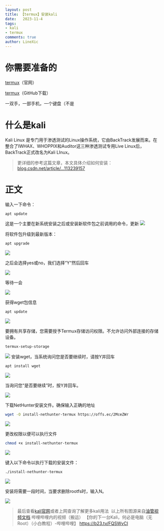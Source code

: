 ```yaml
---
layout: post
title: 【termux】安装kali
date:   2023-11-4
tags: 
- kali
- termux
comments: true
author: LineXic
---
```

# 你需要准备的 
[termux](https://termux.dev/en/ "termux")（官网）

[termux](https://githubfast.com/termux/termux-app/releases/download/v0.118.0/termux-app_v0.118.0+github-debug_arm64-v8a.apkhttp://)（GitHub下载）

一双手，一部手机，一个键盘（不是

# 什么是kali 
Kali Linux 是专门用于渗透测试的Linux操作系统，它由BackTrack发展而来。在整合了IWHAX、WHOPPIX和Auditor这三种渗透测试专用Live Linux后，BackTrack正式改名为Kali LInux。

> 更详细的参考这篇文章，本文具体介绍如何安装：
[blog.csdn.net/article/...113239157](https://blog.csdn.net/qq_45740212/article/details/113239157 "blog.csdn.net/article/...113239157")

# 正文 

输入一下命令：

``` bash
apt update
```

这是一个主要在新系统安装之后或安装新软件包之前调用的命令，更新
![](https://img.linexic.top/file/fcec169b4c4bdc28e6692.png)

将软件包升级到最新版本：
 
``` bash
apt upgrade
```

![](https://img.linexic.top/file/997a7e8810ccbb902d011.png)

之后会选择yes或no，我们选择“Y“然后回车

![](https://img.linexic.top/file/5c703eff23100a60ae00e.png)

等待一会

![](https://img.linexic.top/file/0353798d81cbb65577657.png)

获得wget包信息

``` bash
apt update
```

![](https://img.linexic.top/file/be924391da4edae65d84c.png)

要拥有共享存储，您需要授予Termux存储访问权限。不允许访问外部连接的存储设备。

``` bash
termux-setup-storage
```

![](https://img.linexic.top/file/ac06eeb33eb0cb1765721.png)
安装wget，当系统询问您是否要继续时，请按Y并回车 

``` bash
apt install wget
```

![](https://img.linexic.top/file/90ac854bb0bc1172ab3ce.png)

当询问您“是否要继续”时，按Y并回车。

![](https://img.linexic.top/file/174877f0922981ab33a38.png)

下载NetHunter安装文件。确保输入正确的地址
 
``` bash
wget -O install-nethunter-termux https://offs.ec/2MceZWr
```

![](https://img.linexic.top/file/de3e7875b950eb41bf838.png)

更改权限以便可以执行文件

``` bash
chmod +x install-nethunter-termux
```

![](https://img.linexic.top/file/3cb3772ea606cb8178dbf.png)

键入以下命令以执行下载的安装文件：

``` bash
./install-nethunter-termux
```

![](https://img.linexic.top/file/c0eca379366d830ef94d1.png)

安装将需要一段时间，当要求删除rootfs时，输入N。

![](https://img.linexic.top/file/698982ac5796d86bf37cf.png)

>最后查看[kali官网](https://www.kali.org/ "kali官网")或者上网查询了解更多kali用法 
>以上所有图源来自[油管视频文档](https://m.youtube.com/watch?v=KxOGyuGq0Ts&t=186s "油管视频文档")
哔哩哔哩内的视频（搬运）
【你的下一台Kali，何必是电脑（无Root）（小白教程）-哔哩哔哩】 https://b23.tv/FQSWvCI
